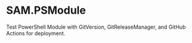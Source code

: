 # SAM.PSModule
Test PowerShell Module with GitVersion, GitReleaseManager, and GitHub Actions for deployment.
